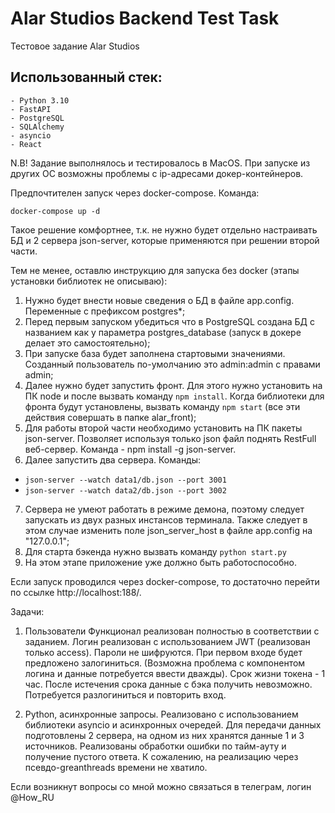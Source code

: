 # Alar Studios Backend Test Task
Тестовое задание Alar Studios

## Использованный стек:
    - Python 3.10
    - FastAPI
    - PostgreSQL
    - SQLAlchemy
    - asyncio
    - React

N.B! Задание выполнялось и тестировалось в MacOS. При запуске из других ОС 
возможны проблемы с ip-адресами докер-контейнеров. 

Предпочтителен запуск через docker-compose.
Команда: 
```
docker-compose up -d
```
Такое решение комфортнее, т.к. не нужно будет отдельно настраивать БД и 2 сервера
json-server, которые применяются при решении второй части.


Тем не менее, оставлю инструкцию для запуска без docker (этапы установки библиотек не описываю):
1) Нужно будет внести новые сведения о БД в файле app.config. 
Переменные с префиксом postgres*;
2) Перед первым запуском убедиться что в PostgreSQL создана БД с названием как у
параметра postgres_database (запуск в докере делает это самостоятельно);
3) При запуске база будет заполнена стартовыми значениями. Созданный пользователь по-умолчанию
это admin:admin с правами admin;
4) Далее нужно будет запустить фронт. Для этого нужно установить на ПК node и после
вызвать команду ```npm install```. Когда библиотеки для фронта будут установлены, 
вызвать команду ```npm start``` (все эти действия совершать в папке alar_front);
5) Для работы второй части необходимо установить на ПК пакеты json-server. Позволяет
используя только json файл поднять RestFull веб-сервер. Команда - npm install -g json-server.
6) Далее запустить два сервера. Команды: 
- ```json-server --watch data1/db.json --port 3001```
- ```json-server --watch data2/db.json --port 3002```
7) Сервера не умеют работать в режиме демона, поэтому следует запускать из двух разных 
инстансов терминала. Также следует в этом случае изменить поле json_server_host в файле
app.config на "127.0.0.1";
8) Для старта бэкенда нужно вызвать команду ```python start.py```  
9) На этом этапе приложение уже должно быть работоспособно.


Если запуск проводился через docker-compose, то достаточно перейти по ссылке
http://localhost:188/.


Задачи:
1. Пользователи
    Функционал реализован полностью в соответствии с заданием.
    Логин реализован с использованием JWT (реализован только access). Пароли не шифруются.
    При первом входе будет предложено залогиниться. (Возможна проблема с компонентом логина и 
    данные потребуется ввести дважды). Срок жизни токена - 1 час. После истечения срока данные 
    с бэка получить невозможно. Потребуется разлогиниться и повторить вход.


2. Python, асинхронные запросы.
    Реализовано с использованием библиотеки asyncio и асинхронных очередей.
    Для передачи данных подготовлены 2 сервера, на одном из них хранятся данные 
    1 и 3 источников.
    Реализованы обработки ошибки по тайм-ауту и получение пустого ответа.
    К сожалению, на реализацию через псевдо-greanthreads времени не хватило.


Если возникнут вопросы со мной можно связаться в телеграм, логин @How_RU
